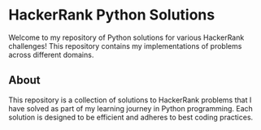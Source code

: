 # HackerRank Python Solutions

Welcome to my repository of Python solutions for various HackerRank challenges! This repository contains my implementations of problems across different domains.
## About

This repository is a collection of solutions to HackerRank problems that I have solved as part of my learning journey in Python programming. Each solution is designed to be efficient and adheres to best coding practices.
